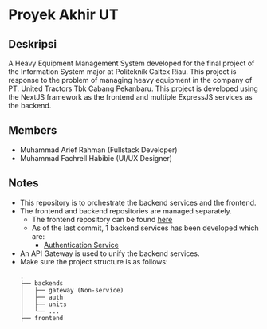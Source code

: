# Proyek Akhir UT 

## Deskripsi
A Heavy Equipment Management System developed for the final project of the Information System major at Politeknik Caltex Riau. This project is response to the problem of managing heavy equipment in the company of PT. United Tractors Tbk Cabang Pekanbaru. This project is developed using the NextJS framework as the frontend and multiple ExpressJS services as the backend.

## Members
- Muhammad Arief Rahman (Fullstack Developer)
- Muhammad Fachrell Habibie (UI/UX Designer)

## Notes
- This repository is to orchestrate the backend services and the frontend.
- The frontend and backend repositories are managed separately.
  - The frontend repository can be found [here](https://github.com/muhammad-arief-rahman/proyek-akhir_frontend)
  - As of the last commit, 1 backend services has been developed which are:
    - [Authentication Service](https://github.com/muhammad-arief-rahman/proyek-akhir_auth-service)
- An API Gateway is used to unify the backend services.
- Make sure the project structure is as follows:
  ```
  .
  ├── backends
  │   ├── gateway (Non-service)
  │   ├── auth
  │   ├── units
  │   └── ...
  ├── frontend
  ```
  
